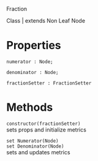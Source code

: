 Fraction

Class | extends Non Leaf Node

# Properties

`numerator : Node;`

`denominator : Node;`

`fractionSetter : FractionSetter`

# Methods

`constructor(fractionSetter)`  
sets props and initialize metrics

`set Numerator(Node)`  
`set Denominator(Node)`  
sets and updates metrics